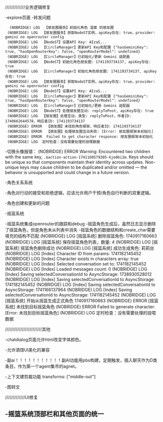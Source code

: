 /////////////业务逻辑修复



-explore页面
 -转发问题

```
  (NOBRIDGE) LOG  【朋友圈服务】初始化角色 温棠 的朋友圈
 (NOBRIDGE) LOG  【朋友圈服务】获取NodeST实例，apiKey存在: true，provider: gemini no openrouter config
 (NOBRIDGE) LOG  【NodeST】设置API Key: AIzaS...
 (NOBRIDGE) LOG  【CircleManager】更新API Key和配置 {"hasGeminiKey": true, "hasOpenRouterKey": false, "openRouterModel": undefined}
 (NOBRIDGE) LOG  【CircleManager】已初始化/更新 Gemini 适配器
 (NOBRIDGE) LOG  【NodeST】初始化角色朋友圈: 1741193734137, apiKey存在: true
 (NOBRIDGE) LOG  【CircleManager】初始化角色朋友圈: 1741193734137, apiKey存在: true
 (NOBRIDGE) LOG  【朋友圈服务】获取NodeST实例，apiKey存在: true，provider: gemini no openrouter config
 (NOBRIDGE) LOG  【NodeST】设置API Key: AIzaS...
 (NOBRIDGE) LOG  【CircleManager】更新API Key和配置 {"hasGeminiKey": true, "hasOpenRouterKey": false, "openRouterModel": undefined}
 (NOBRIDGE) LOG  【CircleManager】已初始化/更新 Gemini 适配器
 (NOBRIDGE) LOG  【NodeST】处理朋友圈互动: replyToPost, apiKey存在: true
 (NOBRIDGE) LOG  【朋友圈】处理互动，类型: replyToPost，作者ID: 1740662644578，响应者ID: 1741193734137
 (NOBRIDGE) ERROR  【朋友圈】未找到角色框架，响应者ID: 1741193734137
 (NOBRIDGE) ERROR  【朋友圈】处理朋友圈互动失败: [Error: 朋友圈框架未初始化]
 (NOBRIDGE) ERROR  Failed to get character response: 朋友圈框架未初始化
 (NOBRIDGE) LOG  定时检查：没有需要处理的投喂数据
```
 -切换头像报错： (NOBRIDGE) ERROR  Warning: Encountered two children with the same key, `.$action-action-1741160579305-kje06i2m`. Keys should be unique so that components maintain their identity across updates. Non-unique keys may cause children to be duplicated and/or omitted — the behavior is unsupported and could change in a future version.
















-角色关系系统

 -角色对行动的接受和拒绝逻辑，应该允许用户干预/角色自行判断的双重逻辑。


-角色创建和更新的问题













-摇篮系统

  -摇篮系统集成openrouter的跟踪和debug
  -摇篮角色生成后，虽然日志显示删除了摇篮角色，但是角色未从列表中消失
  -摇篮角色的数据结构和create_char需要填充的结构不匹配
 (NOBRIDGE) LOG  [摇篮系统] 删除摇篮角色: 1740917160663
 (NOBRIDGE) LOG  [摇篮系统] 保存摇篮角色列表，数量: 4
 (NOBRIDGE) LOG  [摇篮系统] 摇篮角色删除成功
 (NOBRIDGE) LOG  [摇篮系统] 成功生成角色: 莉莉丝
 (NOBRIDGE) LOG  [Index] Character ID from params: 1741182145452
 (NOBRIDGE) LOG  [Index] Character exists in characters array: true
 (NOBRIDGE) LOG  [Index] Selected conversation set to: 1741182145452
 (NOBRIDGE) LOG  [Index] Loaded messages count: 0
 (NOBRIDGE) LOG  [Index] Saving selectedConversationId to AsyncStorage: 1738930528012
 (NOBRIDGE) LOG  [Index] Saving selectedConversationId to AsyncStorage: 1741182145452
 (NOBRIDGE) LOG  [Index] Saving selectedConversationId to AsyncStorage: 1741166137964
 (NOBRIDGE) LOG  [Index] Saving selectedConversationId to AsyncStorage: 1741182145452
 (NOBRIDGE) LOG  [摇篮系统] 开始从摇篮生成正式角色 1740917160663
 (NOBRIDGE) ERROR  [摇篮系统] 未找到目标摇篮角色
 (NOBRIDGE) ERROR  Failed to generate character: [Error: 未找到目标摇篮角色]
 (NOBRIDGE) LOG  定时检查：没有需要处理的投喂数据

////////////////////////其他

-chatdialog页面允许html改变字体颜色。

-允许酒馆UI美化的兼容

-副ai！！！！！！！！！！！副AI功能用pbs构建，定期触发，插入聊天作为D类条目，作为第一个agent集市的agnet。

-上下文建剪裁功能
transforms: ["middle-out"]

-图转文



/////////////UI修复

-摇篮系统顶部栏和其他页面的统一
-



